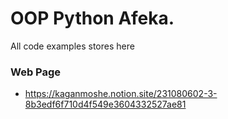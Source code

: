 # OOP Python Afeka. 
All code examples stores here

### Web Page
- https://kaganmoshe.notion.site/231080602-3-8b3edf6f710d4f549e3604332527ae81 
